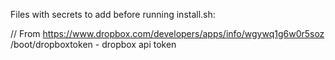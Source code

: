 Files with secrets to add before running install.sh:

// From https://www.dropbox.com/developers/apps/info/wgywq1g6w0r5soz
/boot/dropboxtoken - dropbox api token
